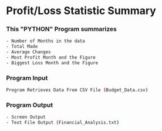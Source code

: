 # Profit/Loss Statistic Summary

### This "PYTHON" Program summarizes
```bash
- Number of Months in the data
- Total Made
- Average Changes
- Most Profit Month and the Figure
- Biggest Loss Month and the Figure
```

### Program Input
```bash
Program Retrieves Data From CSV File (Budget_Data.csv)
```

### Program Output
```bash
- Screen Output
- Text File Output (Financial_Analysis.txt)
```
